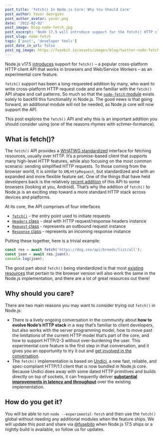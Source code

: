 ```yaml
---
post_title: 'fetch() In Node.js Core: Why You Should Care'
post_author: Yavor Georgiev
post_author_avatar: yavor.png
date: '2022-02-02'
post_image: blog-node-fetch.jpg
post_excerpt: 'Node 17.5 will introduce support for the fetch() HTTP client, a new way to send requests to HTTP APIs.'
post_slug: node-fetch
tags: ['post', 'developer tools']
post_date_in_url: false
post_og_image: https://fusebit.io/assets/images/blog/twitter-node-fetch.png
---
```


Node.js v17.5 [introduces](https://github.com/nodejs/node/pull/41749) support for `fetch()` – a popular cross-platform HTTP client API that works in browsers and Web/Service Workers – as an experimental core feature.

`fetch()` support has been a long-requested addition by many, who want to write cross-platform HTTP request code and are familiar with the `fetch()` API shape and call patterns. So much so that the [`node-fetch` module](https://www.npmjs.com/package/node-fetch) exists solely to backfill this functionality in Node.js. The good news is that going forward, an additional module will not be needed, as Node.js core will now support the API.

This post explores the `fetch()` API and why this is an important addition you should consider using (one of the reasons rhymes with schmer-formance).

## What is fetch()?

The `fetch()` API provides a [WHATWG standardized](https://fetch.spec.whatwg.org/) interface for fetching resources, usually over HTTP. It’s a promise-based client that supports many high-level HTTP features, while also focusing on the most common scenario: sending simplified HTTP requests. To those coming from the browser world, it is similar to `XMLHttpRequest`, but standardized and with an expanded and more flexible feature set. One of the things that have held developers back is the relatively [recent addition](https://caniuse.com/?search=Fetch) of this API to some browsers (looking at you, Android). That’s why the addition of `fetch()` to Node.js is an exciting step toward a more standard HTTP stack across devices and platforms.

At its core, the API comprises of four interfaces

- [`fetch()`](https://developer.mozilla.org/en-US/docs/Web/API/fetch) - the entry point used to initiate requests
- [`Headers` class](https://developer.mozilla.org/en-US/docs/Web/API/Headers) - deal with HTTP request/response headers instance
- [`Request` class](https://developer.mozilla.org/en-US/docs/Web/API/Request) - represents an outbound request instance
- [`Response` class](https://developer.mozilla.org/en-US/docs/Web/API/Response) - represents an incoming response instance

Putting these together, here is a trivial example:

```javascript
const res = await fetch('https://dog.ceo/api/breeds/list/all');
const json = await res.json();
console.log(json);
```

The good part about `fetch()` being standardized is that most [existing resources](https://betterprogramming.pub/deep-insights-into-javascripts-fetch-api-e8e8203c0965) that pertain to the browser version will also work the same in the Node.js implementation, and there are a lot of great resources out there!

## Why should you care?

There are two main reasons you may want to consider trying out `fetch()` in Node.js:

- There is a lively ongoing conversation in the community about **how to evolve Node’s HTTP stack** in a way that’s familiar to client developers, but also works with the server programming model, how to move past the limitations of the current HTTP model that’s part of the core, and how to support HTTP/2-3 without over-burdening the user. This experimental core feature is the first step in that conversation, and it gives you an opportunity to try it out and [get involved in the conversation](https://github.com/nodejs/TSC).
- The `fetch()` implementation is based on [Undici](https://undici.nodejs.org), a new fast, reliable, and spec-compliant HTTP/1.1 client that is now bundled in Node.js core. Because Undici does away with some dated HTTP primitives and builds directly on top of sockets, it can frequently deliver [**substantial improvements in latency and throughput**](https://undici.nodejs.org/#/?id=benchmarks) over the existing implementation.

## How do you get it?

You will be able to run `node --experimental-fetch` and then use the `fetch()` global without needing any additional modules when the feature ships. We will update this post and share via [@fusebito](https://twitter.com/fusebitio) when Node.js 17.5 ships or a nightly build is available, so follow us for updates.
